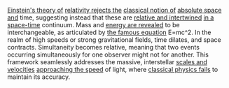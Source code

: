 
[Einstein's theory of](1/2/3/2/1/.Special%20Relativity) [relativity rejects the](1/3/1/1/3/1/.Special%20Relativity) [classical notion of](3/3/2/3/3/1/.Classical%20Foundations) [absolute space and](1/2/1/3/1/3/3/1/1/.Metric%20Space) time, suggesting instead that these are [relative and intertwined](1/1/3/1/2/3/3/.Interconnectedness) [in a space-time](1/2/3/.Space-Time) continuum. Mass and [energy are revealed](1/3/1/1/1/3/.Energy) to be interchangeable, as articulated by [the famous equation](1/1/2/3/2/1/.Formula) E=mc^2. In the realm of high speeds or strong gravitational fields, time dilates, and space contracts. Simultaneity becomes relative, meaning that two events occurring simultaneously for one observer might not for another. This framework seamlessly addresses the massive, interstellar [scales and velocities](1/2/1/2/3/1/3/1/.Scale) [approaching the speed](1/1/3/2/1/2/1/1/.Speed) of light, where [classical physics fails](1/3/1/1/1/.Classical%20Physics) to maintain its accuracy.

